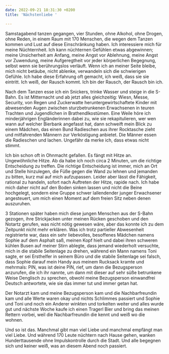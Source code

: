 ```yaml
---
date: 2022-09-21 18:31:30 +0200
title: 'Nächstenliebe '

---
```

Samstagabend tanzen gegangen, vier Stunden, ohne Alkohol, ohne Drogen, ohne Reden, in einem Raum mit 170 Menschen, die wegen dem Tanzen kommen und Lust auf diese Einschränkung haben. Ich interessiere mich für meine Nüchternheit. Ich kann nüchternen Gefühlen etwas abgewinnen; meine Unsicherheit am Anfang, meine Angst vor Ablehnung, meine Angst vor Zuwendung, meine Aufgeregtheit vor jeder körperlichen Begegnung, selbst wenn sie berührungslos verläuft. Wenn ich an meiner Seite bleibe, mich nicht betäube, nicht ablenke, verwandeln sich die schwierigen Gefühle. Ich habe diese Erfahrung oft gemacht, ich weiß, dass sie sie eintritt. Ich weiß, der Rausch kommt. Ich bin der Rausch, der Rausch bin ich.

Nach dem Tanzen esse ich ein Snickers, trinke Wasser und steige in die S-Bahn. Es ist Mitternacht und ab jetzt alles gleichzeitig: Wiesn, Messe, Security, von Regen und Zuckerwatte heruntergewirtschaftete Kinder mit abwesenden Augen zwischen sturzbetrunkenen Erwachsenen in teuren Trachten und Jugendlichen in Brathendlkostümen. Eine Weile höre ich minderjährigen Engländerinnen dabei zu, wie sie rekapitulieren, wer wen wann auf welcher Bierbank angefasst hat, dann schweift mein Blick zu einem Mädchen, das einen Bund Radieschen aus ihrer Rocktasche zieht und mitfahrenden Männern zur Verköstigung anbietet. Die Männer essen die Radieschen und lachen. Ungefähr da merke ich, dass etwas nicht stimmt.

Ich bin schon oft in Ohnmacht gefallen. Es fängt mit Hitze an. Ungewöhnliche Hitze. Ab da habe ich noch circa 2 Minuten, um die richtige Entscheidung zu treffen. Die richtige Entscheidung ist immer, mich an Ort und Stelle hinzulegen, die Füße gegen die Wand zu lehnen und jemanden zu bitten, kurz mal auf mich aufzupassen. Leider aber lässt die Fähigkeit, rational zu handeln, sofort nach Auftreten der Hitze, rapide nach. Ich habe mich daher nicht auf den Boden sinken lassen und nicht die Beine hochgelegt, sondern eine Gruppe schwer lallendender junger Erwachsener angesteuert, um mich einen Moment auf dem freien Sitz neben denen auszuruhen.

3 Stationen später haben mich diese jungen Menschen aus der S-Bahn gezogen, ihre Strickjacken unter meinen Rücken geschoben und den Notartz gerufen, was nicht nötig gewesen wäre, aber das konnte ich zu dem Zeitpunkt nicht mehr erklären. Was ich trotz partieller Abwesenheit registrierte war, dass ein sehr liebevolles, besoffenes Mädchen namens Sophie auf dem Asphalt saß, meinen Kopf hielt und dabei ihren schweren kühlen Busen auf meiner Stirn ablegte, dass jemand wiederholt versuchte, mich in die stabile Seitenlage zu drehen, während ein Mann namens Toni sagte, er sei Ersthelfer in seinem Büro und die stabile Seitenlage sei falsch, dass Sophie darauf mein Handy aus meinem Rucksack kramte und mehrmals: PIN, was ist deine PIN, rief, um dann die Bezugsperson anzurufen, die ich ihr nannte, um dann mit dieser auf sehr süße betrunkene Weise Denglisch zu sprechen, obwohl meine Bezugsperson einwandfrei Deutsch antwortete, wie sie das immer tut und immer getan hat.

Der Notarzt kam und meine Bezugsperson kam und die Nachbarfreundin kam und alle Werte waren okay und nichts Schlimmes passiert und Sophie und Toni und noch ein Anderer winkten und torkelten weiter und alles wurde gut und nächste Woche kaufe ich einen Tragerl Bier und bring das meinen Rettern vorbei, weil die Nachbarfreundin die kennt und weiß wo die wohnen. 

Und so ist das. Manchmal gibt man viel Liebe und manchmal empfängt man viel Liebe. Und während 170 Leute nüchtern nach Hause gehen, wanken Hunderttausende ohne Impulskontrolle durch die Stadt. Und alle begegnen sich und keiner weiß, was an diesem Abend noch passiert.